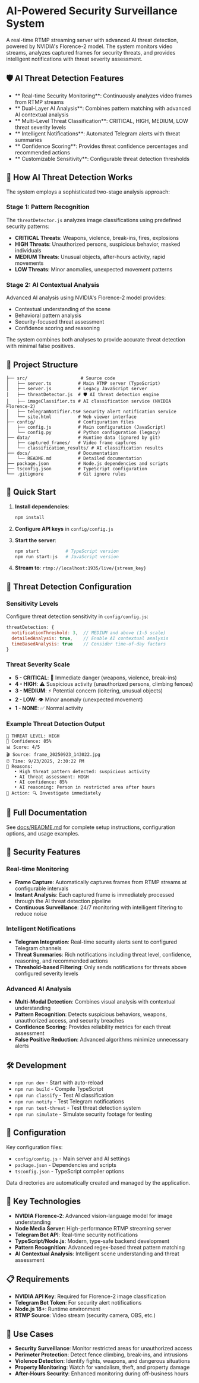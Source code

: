 # AI-Powered Security Surveillance System

A real-time RTMP streaming server with advanced AI threat detection, powered by NVIDIA's Florence-2 model. The system monitors video streams, analyzes captured frames for security threats, and provides intelligent notifications with threat severity assessment.

## 🛡️ AI Threat Detection Features

- ** Real-time Security Monitoring**: Continuously analyzes video frames from RTMP streams
- ** Dual-Layer AI Analysis**: Combines pattern matching with advanced AI contextual analysis
- ** Multi-Level Threat Classification**: CRITICAL, HIGH, MEDIUM, LOW threat severity levels
- ** Intelligent Notifications**: Automated Telegram alerts with threat summaries
- ** Confidence Scoring**: Provides threat confidence percentages and recommended actions
- ** Customizable Sensitivity**: Configurable threat detection thresholds

## 🧠 How AI Threat Detection Works

The system employs a sophisticated two-stage analysis approach:

### Stage 1: Pattern Recognition

The `threatDetector.js` analyzes image classifications using predefined security patterns:

- **CRITICAL Threats**: Weapons, violence, break-ins, fires, explosions
- **HIGH Threats**: Unauthorized persons, suspicious behavior, masked individuals
- **MEDIUM Threats**: Unusual objects, after-hours activity, rapid movements
- **LOW Threats**: Minor anomalies, unexpected movement patterns

### Stage 2: AI Contextual Analysis

Advanced AI analysis using NVIDIA's Florence-2 model provides:

- Contextual understanding of the scene
- Behavioral pattern analysis
- Security-focused threat assessment
- Confidence scoring and reasoning

The system combines both analyses to provide accurate threat detection with minimal false positives.

## 📁 Project Structure

```
├── src/                    # Source code
│   ├── server.ts          # Main RTMP server (TypeScript)
│   ├── server.js          # Legacy JavaScript server
│   ├── threatDetector.js  # 🛡️ AI threat detection engine
│   ├── imageClassifier.ts # AI classification service (NVIDIA Florence-2)
│   ├── telegramNotifier.ts# Security alert notification service
│   └── site.html          # Web viewer interface
├── config/                # Configuration files
│   ├── config.js          # Main configuration (JavaScript)
│   └── config.py          # Python configuration (legacy)
├── data/                  # Runtime data (ignored by git)
│   ├── captured_frames/   # Video frame captures
│   └── classification_results/ # AI classification results
├── docs/                  # Documentation
│   └── README.md          # Detailed documentation
├── package.json           # Node.js dependencies and scripts
├── tsconfig.json          # TypeScript configuration
└── .gitignore             # Git ignore rules
```

## 🚀 Quick Start

1. **Install dependencies**:

   ```bash
   npm install
   ```

2. **Configure API keys** in `config/config.js`

3. **Start the server**:

   ```bash
   npm start          # TypeScript version
   npm run start:js   # JavaScript version
   ```

4. **Stream to**: `rtmp://localhost:1935/live/{stream_key}`

## 🚨 Threat Detection Configuration

### Sensitivity Levels

Configure threat detection sensitivity in `config/config.js`:

```javascript
threatDetection: {
  notificationThreshold: 3,  // MEDIUM and above (1-5 scale)
  detailedAnalysis: true,    // Enable AI contextual analysis
  timeBasedAnalysis: true    // Consider time-of-day factors
}
```

### Threat Severity Scale

- **5 - CRITICAL**: 🚨 Immediate danger (weapons, violence, break-ins)
- **4 - HIGH**: ⚠️ Suspicious activity (unauthorized persons, climbing fences)
- **3 - MEDIUM**: ⚡ Potential concern (loitering, unusual objects)
- **2 - LOW**: 👁️ Minor anomaly (unexpected movement)
- **1 - NONE**: ✅ Normal activity

### Example Threat Detection Output

```
🚨 THREAT LEVEL: HIGH
🎯 Confidence: 85%
📊 Score: 4/5
🎬 Source: frame_20250923_143022.jpg
⏰ Time: 9/23/2025, 2:30:22 PM
📝 Reasons:
   • High threat pattern detected: suspicious activity
   • AI threat assessment: HIGH
   • AI confidence: 85%
   • AI reasoning: Person in restricted area after hours
🎯 Action: 🔍 Investigate immediately
```

## 📖 Full Documentation

See [docs/README.md](docs/README.md) for complete setup instructions, configuration options, and usage examples.

## 🔐 Security Features

### Real-time Monitoring

- **Frame Capture**: Automatically captures frames from RTMP streams at configurable intervals
- **Instant Analysis**: Each captured frame is immediately processed through the AI threat detection pipeline
- **Continuous Surveillance**: 24/7 monitoring with intelligent filtering to reduce noise

### Intelligent Notifications

- **Telegram Integration**: Real-time security alerts sent to configured Telegram channels
- **Threat Summaries**: Rich notifications including threat level, confidence, reasoning, and recommended actions
- **Threshold-based Filtering**: Only sends notifications for threats above configured severity levels

### Advanced AI Analysis

- **Multi-Modal Detection**: Combines visual analysis with contextual understanding
- **Pattern Recognition**: Detects suspicious behaviors, weapons, unauthorized access, and security breaches
- **Confidence Scoring**: Provides reliability metrics for each threat assessment
- **False Positive Reduction**: Advanced algorithms minimize unnecessary alerts

## 🛠️ Development

- `npm run dev` - Start with auto-reload
- `npm run build` - Compile TypeScript
- `npm run classify` - Test AI classification
- `npm run notify` - Test Telegram notifications
- `npm run test-threat` - Test threat detection system
- `npm run simulate` - Simulate security footage for testing

## 🔧 Configuration

Key configuration files:

- `config/config.js` - Main server and AI settings
- `package.json` - Dependencies and scripts
- `tsconfig.json` - TypeScript compiler options

Data directories are automatically created and managed by the application.

## 🚀 Key Technologies

- **NVIDIA Florence-2**: Advanced vision-language model for image understanding
- **Node Media Server**: High-performance RTMP streaming server
- **Telegram Bot API**: Real-time security notifications
- **TypeScript/Node.js**: Modern, type-safe backend development
- **Pattern Recognition**: Advanced regex-based threat pattern matching
- **AI Contextual Analysis**: Intelligent scene understanding and threat assessment

## 📋 Requirements

- **NVIDIA API Key**: Required for Florence-2 image classification
- **Telegram Bot Token**: For security alert notifications
- **Node.js 18+**: Runtime environment
- **RTMP Source**: Video stream (security camera, OBS, etc.)

## 🎯 Use Cases

- **Security Surveillance**: Monitor restricted areas for unauthorized access
- **Perimeter Protection**: Detect fence climbing, break-ins, and intrusions
- **Violence Detection**: Identify fights, weapons, and dangerous situations
- **Property Monitoring**: Watch for vandalism, theft, and property damage
- **After-Hours Security**: Enhanced monitoring during off-business hours
